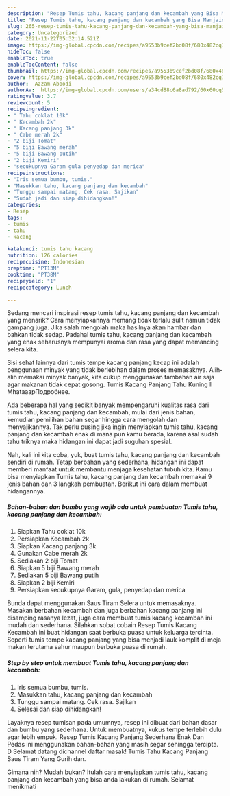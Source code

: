 ```yaml
---
description: "Resep Tumis tahu, kacang panjang dan kecambah yang Bisa Manjain Lidah"
title: "Resep Tumis tahu, kacang panjang dan kecambah yang Bisa Manjain Lidah"
slug: 265-resep-tumis-tahu-kacang-panjang-dan-kecambah-yang-bisa-manjain-lidah
category: Uncategorized
date: 2021-11-22T05:32:14.521Z
image: https://img-global.cpcdn.com/recipes/a9553b9cef2bd08f/680x482cq70/tumis-tahu-kacang-panjang-dan-kecambah-foto-resep-utama.jpg
hideToc: false
enableToc: true
enableTocContent: false
thumbnail: https://img-global.cpcdn.com/recipes/a9553b9cef2bd08f/680x482cq70/tumis-tahu-kacang-panjang-dan-kecambah-foto-resep-utama.jpg
cover: https://img-global.cpcdn.com/recipes/a9553b9cef2bd08f/680x482cq70/tumis-tahu-kacang-panjang-dan-kecambah-foto-resep-utama.jpg
author:  Azzam Aboodi
authorAv:  https://img-global.cpcdn.com/users/a34cd88c6a8ad792/60x60cq50/avatar.jpg
ratingvalue: 3.7
reviewcount: 5
recipeingredient:
- " Tahu coklat 10k"
- " Kecambah 2k"
- " Kacang panjang 3k"
- " Cabe merah 2k"
- "2 biji Tomat"
- "5 biji Bawang merah"
- "5 biji Bawang putih"
- "2 biji Kemiri"
- "secukupnya Garam gula penyedap dan merica"
recipeinstructions:
- "Iris semua bumbu, tumis."
- "Masukkan tahu, kacang panjang dan kecambah"
- "Tunggu sampai matang. Cek rasa. Sajikan"
- "Sudah jadi dan siap dihidangkan!"
categories:
- Resep
tags:
- tumis
- tahu
- kacang

katakunci: tumis tahu kacang 
nutrition: 126 calories
recipecuisine: Indonesian
preptime: "PT13M"
cooktime: "PT38M"
recipeyield: "1"
recipecategory: Lunch

---
```



Sedang mencari inspirasi resep tumis tahu, kacang panjang dan kecambah yang menarik? Cara menyiapkannya memang tidak terlalu sulit namun tidak gampang juga. Jika salah mengolah maka hasilnya akan hambar dan bahkan tidak sedap. Padahal tumis tahu, kacang panjang dan kecambah yang enak seharusnya mempunyai aroma dan rasa yang dapat memancing selera kita.


Sisi sehat lainnya dari tumis tempe kacang panjang kecap ini adalah penggunaan minyak yang tidak berlebihan dalam proses memasaknya. Alih-alih memakai minyak banyak, kita cukup menggunakan tambahan air saja agar makanan tidak cepat gosong. Tumis Kacang Panjang Tahu Kuning ll MhataaapПодробнее.

Ada beberapa hal yang sedikit banyak mempengaruhi kualitas rasa dari tumis tahu, kacang panjang dan kecambah, mulai dari jenis bahan, kemudian pemilihan bahan segar hingga cara mengolah dan menyajikannya. Tak perlu pusing jika ingin menyiapkan tumis tahu, kacang panjang dan kecambah enak di mana pun kamu berada, karena asal sudah tahu triknya maka hidangan ini dapat jadi suguhan spesial.


Nah, kali ini kita coba, yuk, buat tumis tahu, kacang panjang dan kecambah sendiri di rumah. Tetap berbahan yang sederhana, hidangan ini dapat memberi manfaat untuk membantu menjaga kesehatan tubuh kita. Kamu bisa menyiapkan Tumis tahu, kacang panjang dan kecambah memakai 9 jenis bahan dan 3 langkah pembuatan. Berikut ini cara dalam membuat hidangannya.

<!--inarticleads1-->

##### Bahan-bahan dan bumbu yang wajib ada untuk pembuatan Tumis tahu, kacang panjang dan kecambah:

1. Siapkan  Tahu coklat 10k
1. Persiapkan  Kecambah 2k
1. Siapkan  Kacang panjang 3k
1. Gunakan  Cabe merah 2k
1. Sediakan 2 biji Tomat
1. Siapkan 5 biji Bawang merah
1. Sediakan 5 biji Bawang putih
1. Siapkan 2 biji Kemiri
1. Persiapkan secukupnya Garam, gula, penyedap dan merica


Bunda dapat menggunakan Saus Tiram Selera untuk memasaknya. Masakan berbahan kecambah dan juga berbahan kacang panjang ini disamping rasanya lezat, juga cara membuat tumis kacang kecambah ini mudah dan sederhana. Silahkan sobat cobain Resep Tumis Kacang Kecambah ini buat hidangan saat berbuka puasa untuk keluarga tercinta. Seperti tumis tempe kacang panjang yang bisa menjadi lauk komplit di meja makan terutama sahur maupun berbuka puasa di rumah. 

<!--inarticleads2-->

##### Step by step untuk membuat Tumis tahu, kacang panjang dan kecambah:

1. Iris semua bumbu, tumis.
1. Masukkan tahu, kacang panjang dan kecambah
1. Tunggu sampai matang. Cek rasa. Sajikan
1. Selesai dan siap dihidangkan!

Layaknya resep tumisan pada umumnya, resep ini dibuat dari bahan dasar dan bumbu yang sederhana. Untuk membuatnya, kukus tempe terlebih dulu agar lebih empuk. Resep Tumis Kacang Panjang Sederhana Enak Dan Pedas ini menggunakan bahan-bahan yang masih segar sehingga tercipta. D Selamat datang dichannel daftar masak! Tumis Tahu Kacang Panjang Saus Tiram Yang Gurih dan. 

Gimana nih? Mudah bukan? Itulah cara menyiapkan tumis tahu, kacang panjang dan kecambah yang bisa anda lakukan di rumah. Selamat menikmati
